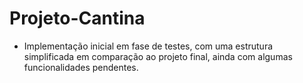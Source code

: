 # Projeto-Cantina
- Implementação inicial em fase de testes, com uma estrutura simplificada em comparação ao projeto final, ainda com algumas funcionalidades pendentes.
